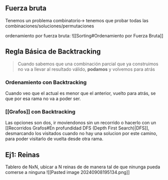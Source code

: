 ## Fuerza bruta
Tenemos un problema combinatorio-> tenemos que probar todas las combinaciones/soluciones/permutaciones

ordenamiento por fuerza bruta: ![[Sorting#Ordenamiento por Fuerza Bruta]]
## Regla Básica de Backtracking
> Cuando sabemos que una combinación parcial que ya construimos no va a llevar al resultado válido, **podamos** y volvemos para atrás

### Ordenamiento con Backtracking
Cuando veo que el actual es menor que el anterior, vuelto para atrás, se que por esa rama no va a poder ser.

### [[Grafos]] con Backtracking 
Las opciones son dos, ir moviendonos sin un recorrido o hacerlo con un [[Recorridos Grafos#En profundidad DFS (Depth First Search)|DFS]], desmarcando los visitados cuando no hay una solucion por este camino, para poder visitarlo de vuelta desde otra rama.


## Ej1: Reinas

Tablero de NxN, ubicar a N reinas de de manera tal de que ninunga pueda comerse a ninguna
![[Pasted image 20240908195134.png]]